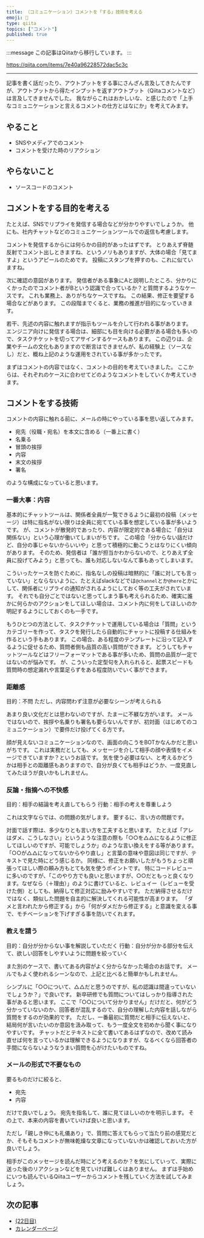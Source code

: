 ```yaml
---
title: （コミュニケーション）コメントを「する」技術を考える
emoji: 📝
type: qiita
topics: ["コメント"]
published: true
---
```


:::message
この記事はQiitaから移行しています。
:::

https://qiita.com/items/7e40a96228572dac5c3c

---

記事を書く話だったり、アウトプットをする事にさんざん言及してきたんですが、アウトプットから得たインプットを返すアウトプット（Qiitaコメントなど）は言及してきませんでした。
我ながらこれはおかしいな、と感じたので「上手なコミュニケーションと言えるコメントの仕方とはなにか」を考えてみます。

## やること
- SNSやメディアでのコメント
- コメントを受けた時のリアクション

## やらないこと
- ソースコードのコメント

## コメントをする目的を考える
たとえば、SNSでリプライを発信する場合などが分かりやすいでしょうか。
他にも、社内チャットなどのコミュニケーションツールでの返信も考慮します。

コメントを発信するからには何らかの目的があったはずです。
とりあえず脊髄反射でコメント出しときますね、というノリもありますが、大体の場合「見てますよ」というアピールのためです。
投稿にスタンプを押すのも、これに似ていますね。

次に確認の意図があります。
発信者がある事象にAと説明したところ、分かりにくかったのでコメント者がBという認識で合っているか？と質問するようなケースです。
これも業務上、ありがちなケースですね。
この結果、修正を要望する場合などがあります。
この段階までくると、業務の推進が目的になっていきます。

若干、先述の内容に触れますが指示もツールを介して行われる事があります。
エンジニア向けに発信する場合は、細部にも目を向ける必要がある場合も多いので、タスクチケットを切ってアサインするケースもあります。
この辺りは、企業やチームの文化もありますので断言はできませんが、私の経験上（ソースなし）だと、概ね上記のような運用をされている事が多かったです。

まずはコメントの内容ではなく、コメントの目的を考えていきました。
ここからは、それぞれのケースに合わせてどのようなコメントをしていくか考えていきます。

## コメントをする技術
コメントの内容に触れる前に、メールの時にやっている事を思い返してみます。

- 宛先（役職・宛名）を本文に含める（一番上に書く）
- 名乗る
- 冒頭の挨拶
- 内容
- 末文の挨拶
- 署名

のような構成になっていると思います。

### 一番大事：内容
基本的にチャットツールは、関係者全員が一覧できるように最初の投稿（メッセージ）は特に指名がない限りは全員に宛てている事を想定している事が多いようです。
が、コメントが散発的であったり、内容が限定的である場合に「自分は関係ない」という心理が働いてしまいがちです。
この場合「分からない話だけど、自分の事じゃないからいいや」と思って積極的に動こうとはなりにくい傾向があります。
そのため、発信者は「誰が担当かわからないので、とりあえず全員に投げてみよう」と思っても、誰も対応しないなんて事もあってしまいます。

こういったケースを防ぐために、指名なしの投稿は暗黙的に「誰に対しても言っていない」とならないように、たとえばslackなどでは`@channel`とか`@here`とかにして、関係者にリプライの通知がされるようにしておく等の工夫がされています。
それでも自分ごとではないと思ってしまう事も考えられるため、確実に誰かに何らかのアクションをしてほしい場合は、コメント内に何をしてほしいのか明記するようにしておくのも一手です。

もうひとつの方法として、タスクチケットで運用している場合は「質問」というカテゴリーを作って、タスクを発行したら自動的にチャットに投稿する仕組みを作るという手もあります。
この場合、ある程度のテンプレートに沿って記入するように促せるため、質問者側も品質の高い質問ができます。
どうしてもチャットツールなどはフリーフォーマットである事が多いため、質問の品質が一定ではないのが悩みです。
が、こういった定型句を入れられると、起票スピードも質問時の想定漏れや言葉足らずをある程度防いでいく事ができます。

### 距離感
目的：不問
ただし、内容問わず注意が必要なシーンが考えられる

あまり良い文化だとは思わないのですが、たまーに不躾な方がいます。
メールではないので、挨拶や名乗りも署名も要らないんですが、初対面（はじめてのコミュニケーション）で要件だけ投げてくる方です。

顔が見えないコミュニケーションなので、画面の向こうをBOTかなんかだと思いがちです。
これは実務だとしても、メッセージを介して相手の顔や表情をイメージできていますか？というお話です。
気を使う必要はない、と考えるかどうかは相手との距離感もありますので、自分が良くても相手はどうか、一度見直してみたほうが良いかもしれません。

### 反論・指摘への不快感
目的：相手の結論を考え直してもらう
行動：相手の考えを尊重しよう

これは文字ならでは、の問題の気がします。
要するに、言い方の問題です。

対面で話す際は、多少なりとも言い方を工夫すると思います。
たとえば「アレはダメ、こうしなさい」というような注意の際も「○○を△△になるように修正してほしいのですが、可能でしょうか」のような言い換えをする等があります。
「○○が△△になってないからやり直し」と言葉の意味や意図は同じですが、テキストで見た時にどう感じるか。
同様に、修正をお願いしたがもうちょっと頑張ってほしい際の頼み方もとても気を使うポイントです。
特にコードレビューに多いのですが、「このやり方でも良いと思いますが、○○だともっと良くなります。なぜなら（＋理由）」のように書けていると、レビュイー（レビューを受けた側）としても、納得して修正対応に励みやすいです。
ただ納得させるだけではなく、類似した問題を自主的に解決してくれる可能性が高まります。
「ダメと言われたから修正する」から「何がダメだから修正する」と意識を変える事で、モチベーションを下げすぎる事を防いでくれます。

### 教えを請う
目的：自分が分からない事を解説していただく
行動：自分が分かる部分を伝えて、欲しい回答をしやすいように問題を絞っていく

また別のケースで、書いてある内容がよく分からなかった場合のお話です。
メールでもよく使われるシーンなので、上記と比べると簡単かもしれません。

シンプルに「○○について、△△だと思うのですが、私の認識は間違っていないでしょうか？」で良いです。
新卒研修でも質問についてはしっかり指導された事があると思います。
ここで「○○について分かりません」だけだと、何がどう分かっていないのか、回答者が混乱するので、自分の理解した内容を話しながら質問をするのが効果的です。
ただし、一番最初に質問だと相手に伝えないと、結局何が言いたいのか意図を汲み取って、もう一度全文を初めから聞く事になりやすいです。
チャットだとテキストに全て書いてあるはずなので、改めて読み直せば何を言っているかは理解できるようになりますが、なるべくなら回答者の手間にならないようなうまい質問を心がけたいものですね。

### メールの形式で不要なもの
要るものだけに絞ると、

- 宛先
- 内容

だけで良いでしょう。
宛先を指名して、誰に見てほしいのかを明示します。
その上で、本来の内容を書いていけば良いと思います。

ただし「親しき仲にも礼儀あり」で、質問に答えてもらって当たり前の感覚だとか、そもそもコメントが無味乾燥な文章になっていないかは確認しておいた方が良いでしょう。

相手がこのメッセージを読んだ時にどう考えるのか？を気にしていって、実際に送った後のリアクションなどを見ていけば難しくはありません。
まずは手始めにいつも読んでいるQiitaユーザーからコメントを残していく方法を試してみましょう。

## 次の記事
- [(22日目) ](https://qiita.com/nomurasan/items/)
- [カレンダーページ](https://qiita.com/advent-calendar/2022/oreno_nomurasan2022)

